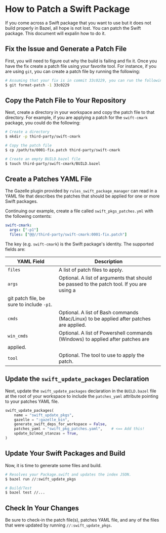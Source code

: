 # How to Patch a Swift Package

If you come across a Swift package that you want to use but it does not build properly in Bazel, all
hope is not lost. You can patch the Swift package. This document will expalin how to do it.

## Fix the Issue and Generate a Patch File

First, you will need to figure out why the build is failing and fix it. Once you have the fix create
a patch file using your favorite tool. For instance, if you are using `git`, you can create a patch
file by running the following:

```sh
# Assuming that your fix is in commit 33c0229, you can run the following to generate a patch file.
$ git format-patch -1 33c0229
```

## Copy the Patch File to Your Repository

Next, create a directory in your workspace and copy the patch file to that directory.  For example,
if you are applying a patch for the `swift-cmark` package, you could do the following:

```sh
# Create a directory
$ mkdir -p third-party/swift-cmark

# Copy the patch file
$ cp /path/to/0001-fix.patch third-party/swift-cmark

# Create an empty BUILD.bazel file
$ touch third-party/swift-cmark/BUILD.bazel
```

## Create a Patches YAML File

The Gazelle plugin provided by `rules_swift_package_manager` can read in a YAML file that describes
the patches that should be applied for one or more Swift packages. 

Continuing our example, create a file called `swift_pkgs_patches.yml` with the following contents:

```yaml
swift-cmark:
  args: ["-p1"]
  files: ["@@//third-party/swift-cmark:0001-fix.patch"]
```

The key (e.g. `swift-cmark`) is the Swift package's identity. The supported fields are:

| YAML Field | Description |
| ---------- | ----------- |
| `files` | A list of patch files to apply. |
| `args` | Optional. A list of arguments that should be passed to the patch tool. If you are using a
git patch file, be sure to include `-p1`. |
| `cmds` | Optional. A list of Bash commands (Mac/Linux) to be applied after patches are applied. |
| `win_cmds` | Optional. A list of Powershell commands (Windows) to applied after patches are
applied. |
| `tool` | Optional. The tool to use to apply the patch. |


## Update the `swift_update_packages` Declaration

Next, update the `swift_update_packages` declaration in the `BUILD.bazel` file at the root of your
workspace to include the `patches_yaml` attribute pointing to your patches YAML file.

```python
swift_update_packages(
    name = "swift_update_pkgs",
    gazelle = ":gazelle_bin",
    generate_swift_deps_for_workspace = False,
    patches_yaml = "swift_pkg_patches.yaml",    # <== Add this!
    update_bzlmod_stanzas = True,
)
```

## Update Your Swift Packages and Build

Now, it is time to generate some files and build.

```sh
# Resolves your Package.swift and updates the index JSON.
$ bazel run //:swift_update_pkgs

# Build/Test
$ bazel test //...
```

## Check In Your Changes

Be sure to check-in the patch file(s), patches YAML file, and any of the files that were updated by
running `//:swift_update_pkgs`.
